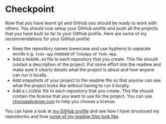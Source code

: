 # Checkpoint

Now that you have learnt git and GitHub you should be ready to work with others. You should now setup your GitHub profile and push all the projects that you have built so far to your GitHub profile. Here are some of my recommendations for your GitHub profile:

*   Keep the repository names lowercase and use hyphens to separate words e.g. `todo-app` instead of `TodoApp` or `Todo-App`.
*   Add a `README.md` file to each repository that you create. This file should contain a description of the project. Put some effort into the readme and make sure it clearly details what the project is about and how anyone can run it locally.
*   Add snapshots of your project to the readme file so that anyone can see what the project looks like without having to run it locally.
*   Add a `LICENSE` file to each repository that you create. This file should contain the license that you want to use for the project. You can use [choosealicense.com](https://choosealicense.com/) to help you choose a license.

You can have a look at [my GitHub profile](https://github.com/kamranahmedse) and see how I have structured my repositories and how [some of my readme files look like](https://github.com/kamranahmedse/aws-cost-cli).